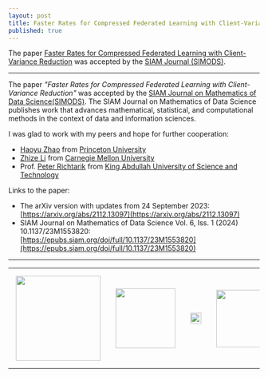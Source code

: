 ```yaml
---
layout: post
title: Faster Rates for Compressed Federated Learning with Client-Variance Reduction
published: true
---
```


The paper [Faster Rates for Compressed Federated Learning with Client-Variance Reduction](https://arxiv.org/abs/2112.13097) was accepted by the [SIAM Journal (SIMODS)](https://www.siam.org/publications/journals/siam-journal-on-mathematics-of-data-science-simods).

---

The paper *"Faster Rates for Compressed Federated Learning with Client-Variance Reduction"* was accepted by the [SIAM Journal on Mathematics of Data Science(SIMODS)](https://www.siam.org/publications/journals/siam-journal-on-mathematics-of-data-science-simods). The SIAM Journal on Mathematics of Data Science publishes work that advances mathematical, statistical, and computational methods in the context of data and information sciences.

I was glad to work with my peers and hope for further cooperation:
* [Haoyu Zhao](https://hyzhao.me/) from [Princeton University](https://www.princeton.edu/)
* [Zhize Li](https://zhizeli.github.io/) from [Carnegie Mellon University](https://www.cmu.edu/)
* Prof. [Peter Richtarik](https://richtarik.org/) from [King Abdullah University of Science and Technology](https://cemse.kaust.edu.sa/)

Links to the paper:
* The arXiv version with updates from 24 September 2023: [https://arxiv.org/abs/2112.13097](https://arxiv.org/abs/2112.13097)
* SIAM Journal on Mathematics of Data Science Vol. 6, Iss. 1 (2024) 10.1137/23M1553820: [https://epubs.siam.org/doi/full/10.1137/23M1553820](https://epubs.siam.org/doi/full/10.1137/23M1553820)

---

<table style="text-align:center;">
<tr>
<td style="padding:15px;text-align:center;vertical-align:middle;"> <img height="170px" src="https://burlachenkok.github.io/materials/princeton-university-logo.svg"/> </td>
<td style="padding:15px;text-align:center;vertical-align:middle;"> <img height="120px" src="https://burlachenkok.github.io/materials/KAUST-logo.svg"/> </td> 
<td style="padding:15px;text-align:center;vertical-align:middle;"> <img height="22px" src="https://burlachenkok.github.io/materials/cmu-logo.svg"/> </td>
<td style="padding:15px;text-align:center;vertical-align:middle;"> <img height="115px" src="https://burlachenkok.github.io/materials/siam-logo.svg"/> </td>
</tr>
</table>
